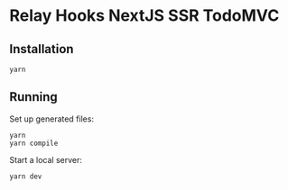 # Relay Hooks NextJS SSR TodoMVC

## Installation

```
yarn
```

## Running

Set up generated files:

```
yarn
yarn compile
```

Start a local server:

```
yarn dev
```
